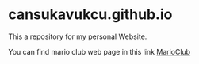 # cansukavukcu.github.io
This a repository for my personal Website.

You can find mario club web page in this link [MarioClub](https://cansukavukcu.github.io/unicorn.html)
